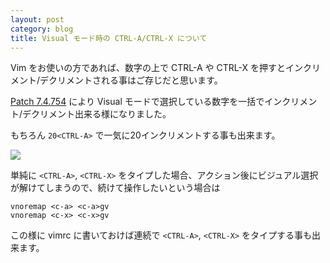 ```yaml
---
layout: post
category: blog
title: Visual モード時の CTRL-A/CTRL-X について
---
```


Vim をお使いの方であれば、数字の上で CTRL-A や CTRL-X を押すとインクリメント/デクリメントされる事はご存じだと思います。

[Patch 7.4.754](https://groups.google.com/forum/#!topic/vim_dev/5u4nnnUbA70) により Visual モードで選択している数字を一括でインクリメント/デクリメント出来る様になりました。

もちろん `20<CTRL-A>` で一気に20インクリメントする事も出来ます。

![](http://vim-jp.org/assets/images/visual-ctrl-a-ctrl-x.gif)

単純に `<CTRL-A>`, `<CTRL-X>` をタイプした場合、アクション後にビジュアル選択が解けてしまうので、続けて操作したいという場合は

```vim
vnoremap <c-a> <c-a>gv
vnoremap <c-x> <c-x>gv
```

この様に vimrc に書いておけば連続で `<CTRL-A>`, `<CTRL-X>` をタイプする事も出来ます。
